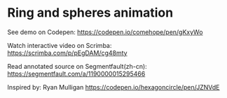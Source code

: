 # Ring and spheres animation

See demo on Codepen: https://codepen.io/comehope/pen/gKxyWo

Watch interactive video on Scrimba: https://scrimba.com/p/pEgDAM/cg48mty

Read annotated source on Segmentfault(zh-cn): https://segmentfault.com/a/1190000015295466

Inspired by: Ryan Mulligan https://codepen.io/hexagoncircle/pen/JZNVdE
